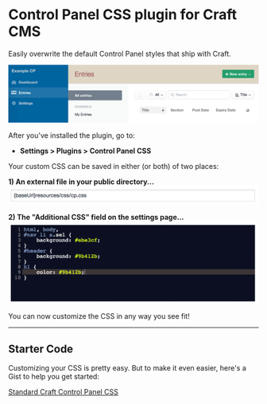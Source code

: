 Control Panel CSS plugin for Craft CMS
======================================

Easily overwrite the default Control Panel styles that ship with Craft.

![](README-images/example-header.png)

After you've installed the plugin, go to:

- **Settings > Plugins > Control Panel CSS**

Your custom CSS can be saved in either (or both) of two places:

**1) An external file in your public directory...**
![](README-images/example-cssFile.png)

**2) The "Additional CSS" field on the settings page...**
![](README-images/example-additionalCss.png)

You can now customize the CSS in any way you see fit!

***

## Starter Code

Customizing your CSS is pretty easy. But to make it even easier, here's a Gist to help you get started:

[Standard Craft Control Panel CSS](https://gist.github.com/lindseydiloreto/50643ea5635b4e8aaa74)
